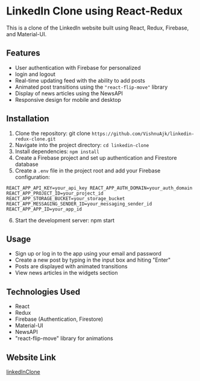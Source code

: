 # LinkedIn Clone using React-Redux

This is a clone of the LinkedIn website built using React, Redux, Firebase, and Material-UI.

## Features

- User authentication with Firebase for personalized
- login and logout
- Real-time updating feed with the ability to add posts
- Animated post transitions using the `"react-flip-move"` library
- Display of news articles using the NewsAPI
- Responsive design for mobile and desktop

## Installation

1. Clone the repository: git clone `https://github.com/VishnuAjk/linkedin-redux-clone.git`
2. Navigate into the project directory: `cd linkedin-clone`
3. Install dependencies: `npm install`
4. Create a Firebase project and set up authentication and Firestore database
5. Create a `.env` file in the project root and add your Firebase configuration:

`REACT_APP_API_KEY=your_api_key
 REACT_APP_AUTH_DOMAIN=your_auth_domain
 REACT_APP_PROJECT_ID=your_project_id
 REACT_APP_STORAGE_BUCKET=your_storage_bucket
 REACT_APP_MESSAGING_SENDER_ID=your_messaging_sender_id
 REACT_APP_APP_ID=your_app_id`

6. Start the development server: npm start

## Usage

- Sign up or log in to the app using your email and password
- Create a new post by typing in the input box and hiting "Enter"
- Posts are displayed with animated transitions
- View news articles in the widgets section

## Technologies Used

- React
- Redux
- Firebase (Authentication, Firestore)
- Material-UI
- NewsAPI
- "react-flip-move" library for animations

## Website Link

[linkedInClone](https://662d0a01606617e0a1f85288--unrivaled-biscuit-2adef9.netlify.app/)
